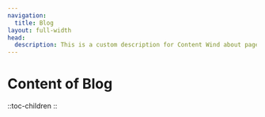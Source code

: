 ```yaml
---
navigation:
  title: Blog
layout: full-width
head:
  description: This is a custom description for Content Wind about page.
---
```


# Content of Blog

::toc-children
::
